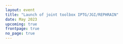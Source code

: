 ```yaml
---
layout: event
title: "Launch of joint toolbox IPTG/JGI/REPHRAIN"
date: May 2023
upcoming: true
frontpage: true
no_page: true
---
```

